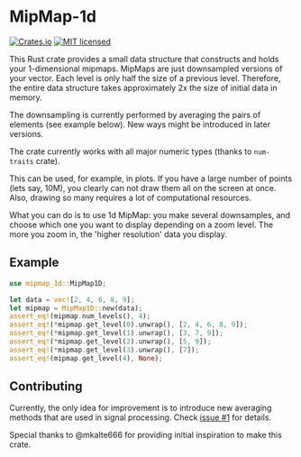 # MipMap-1d

[![Crates.io][crates-badge]][crates-url]
[![MIT licensed][mit-badge]][mit-url]

[crates-badge]: https://img.shields.io/crates/v/mipmap-1d.svg
[crates-url]: https://crates.io/crates/mipmap-1d
[mit-badge]: https://img.shields.io/badge/license-MIT-blue.svg
[mit-url]: https://github.com/NChechulin/mipmap-1d/blob/master/LICENSE

This Rust crate provides a small data structure that constructs and holds your 1-dimensional mipmaps.
MipMaps are just downsampled versions of your vector.
Each level is only half the size of a previous level.
Therefore, the entire data structure takes approximately 2x the size of initial data in memory.

The downsampling is currently performed by averaging the pairs of elements (see example below).
New ways might be introduced in later versions.

The crate currently works with all major numeric types (thanks to `num-traits` crate).

This can be used, for example, in plots.
If you have a large number of points (lets say, 10M), you clearly can not draw them all on the screen at once.
Also, drawing so many requires a lot of computational resources.

What you can do is to use 1d MipMap: you make several downsamples, and choose which one you want to display depending on a zoom level.
The more you zoom in, the 'higher resolution' data you display.

## Example

```rust
use mipmap_1d::MipMap1D;

let data = vec![2, 4, 6, 8, 9];
let mipmap = MipMap1D::new(data);
assert_eq!(mipmap.num_levels(), 4);
assert_eq!(*mipmap.get_level(0).unwrap(), [2, 4, 6, 8, 9]);
assert_eq!(*mipmap.get_level(1).unwrap(), [3, 7, 9]);
assert_eq!(*mipmap.get_level(2).unwrap(), [5, 9]);
assert_eq!(*mipmap.get_level(3).unwrap(), [7]);
assert_eq!(mipmap.get_level(4), None);
```

## Contributing

Currently, the only idea for improvement is to introduce new averaging methods that are used in signal processing.
Check [issue #1](https://github.com/NChechulin/mipmap-1d/issues/1) for details.

Special thanks to @mkalte666 for providing initial inspiration to make this crate.
